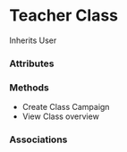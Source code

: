 # Teacher Class

Inherits User

### Attributes


### Methods

- Create Class Campaign
- View Class overview

### Associations
